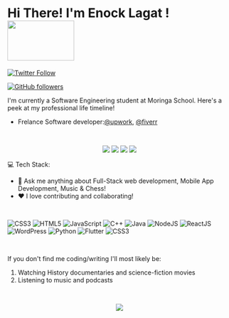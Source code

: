 <h1>Hi There! I'm Enock Lagat ! <img src="https://media.giphy.com/media/tu33e5fsyK6D6/giphy.gif" width="150" height="90"></h1>

[![Twitter Follow](https://img.shields.io/twitter/follow/en_k_l?style=social)](https://twitter.com/en_k_l)

[![GitHub followers](https://img.shields.io/github/followers/e-nk?style=social)](https://github.com/e-nk)

I'm currently a Software Engineering student at Moringa School. Here's a peek at my professional life timeline!


- Frelance Software developer:[@upwork](https://upwork.com), [@fiverr](https://fiverr.com)


[<br><p align='center'> <img src="https://img.shields.io/badge/website-enocklagat.com-green?style=for-the-badge&logo=appveyor"/>][1]
[<img src="https://img.shields.io/badge/Gmail-enocklagat747@gmail.com-orange?style=for-the-badge&logo=google"/>][2]
[<img src="https://img.shields.io/badge/linkedin-enocklagat-blue?style=for-the-badge&logo=linkedin"/>][3]
[<img src="https://img.shields.io/badge/twitter/en_k_l-lightblue?style=for-the-badge&logo=twitter"/>][4]


:computer: Tech Stack: 

 - 💬 Ask me anything about Full-Stack web development, Mobile App Development, Music & Chess!
 - ❤️ I love contributing and collaborating!

<br/>

![CSS3](https://img.shields.io/badge/css3-%231572B6.svg?style=for-the-badge&logo=css3&logoColor=white)
![HTML5](https://img.shields.io/badge/html5-%23E34F26.svg?style=for-the-badge&logo=html5&logoColor=white)
![JavaScript](https://img.shields.io/badge/javascript-%23323330.svg?style=for-the-badge&logo=javascript&logoColor=%23F7DF1E)
![C++](https://img.shields.io/badge/c++-%2300599C.svg?style=for-the-badge&logo=c%2B%2B&logoColor=white)
![Java](https://img.shields.io/badge/java-%23ED8B00.svg?style=for-the-badge&logo=java&logoColor=white)
![NodeJS](https://img.shields.io/badge/node.js-6DA55F?style=for-the-badge&logo=node.js&logoColor=white)
![ReactJS](https://img.shields.io/badge/react-%23E34F26.svg?style=for-the-badge&logo=react&logoColor=white)
![WordPress](https://img.shields.io/badge/wordpress-6DA55F?style=for-the-badge&logo=wordpress&logoColor=blue)
![Python](https://img.shields.io/badge/python-6DA55F?style=for-the-badge&logo=python&logoColor=blue)
![Flutter](https://img.shields.io/badge/flutter-%231572B6.svg?style=for-the-badge&logo=flutter&logoColor=white)
![CSS3](https://img.shields.io/badge/neo4j-%231572B6.svg?style=for-the-badge&logo=neo4j&logoColor=white)

</br>

If you don't find me coding/writing I'll most likely be:
1. Watching History documentaries and science-fiction movies
2. Listening to music and podcasts



<br/>

<p align="center"><img src="https://github-readme-streak-stats.herokuapp.com/?user=e-nk&theme=dark&ring=FFB19A&hide_border=true&currStreakNum=F6A085&fire=F6A085&currStreakLabel=F6A085"></p>

 [1]: https://enocklagat.com/
 [2]: mailto:enocklagat747@gmail.com
 [3]: https://www.linkedin.com/in/enock-lagat/
 [4]: https://twitter.com/e-nk
 
 


